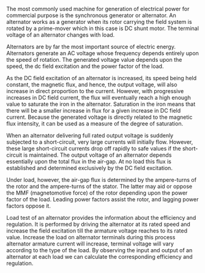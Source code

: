 The most commonly used machine for generation of electrical power for commercial purpose is the synchronous generator or alternator. An alternator works as a generator when its rotor carrying the field system is rotated by a prime-mover which in this case is DC shunt motor. The terminal voltage of an alternator changes with load.

Alternators are by far the most important source of electric energy. Alternators generate an AC voltage whose frequency depends entirely upon the speed of rotation. The generated voltage value depends upon the speed, the dc field excitation and the power factor of the load.

As the DC field excitation of an alternator is increased, its speed being held constant, the magnetic flux, and hence, the output voltage, will also increase in direct proportion to the current. However, with progressive increases in DC field current, the flux will eventually reach a high enough value to saturate the iron in the alternator. Saturation in the iron means that there will be a smaller increase in flux for a given increase in DC field current. Because the generated voltage is directly related to the magnetic flux intensity, it can be used as a measure of the degree of saturation.

When an alternator delivering full rated output voltage is suddenly subjected to a short-circuit, very large currents will initially flow. However, these large short-circuit currents drop off rapidly to safe values if the short-circuit is maintained. The output voltage of an alternator depends essentially upon the total flux in the air-gap. At no load this flux is established and determined exclusively by the DC field excitation.

Under load, however, the air-gap flux is determined by the ampere-turns of the rotor and the ampere-turns of the stator. The latter may aid or oppose the MMF (magnetomotive force) of the rotor depending upon the power factor of the load. Leading power factors assist the rotor, and lagging power factors oppose it.

Load test of an alternator provides the information about the efficiency and regulation. It is performed by driving the alternator at its rated speed and increase the field excitation till the armature voltage reaches to its rated value. Increase the load on alternator terminals during this process alternator armature current will increase, terminal voltage will vary according to the type of the load. By observing the input and output of an alternator at each load we can calculate the corresponding efficiency and regulation.
